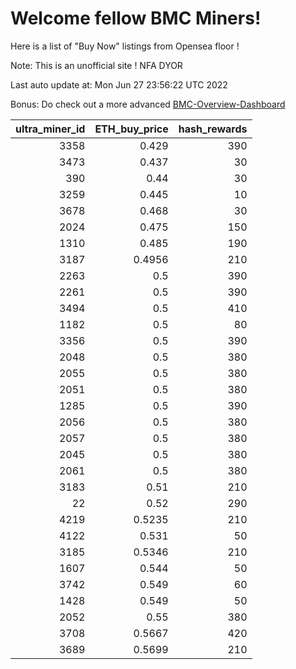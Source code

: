 # Welcome fellow BMC Miners!
Here is a list of "Buy Now" listings from Opensea floor !

Note: This is an unofficial site ! NFA DYOR

Last auto update at: Mon Jun 27 23:56:22 UTC 2022

Bonus: Do check out a more advanced [BMC-Overview-Dashboard](https://dune.com/defifunk/BMC-Overview-Dashboard)


|   ultra_miner_id |   ETH_buy_price |   hash_rewards |
|-----------------:|----------------:|---------------:|
|             3358 |          0.429  |            390 |
|             3473 |          0.437  |             30 |
|              390 |          0.44   |             30 |
|             3259 |          0.445  |             10 |
|             3678 |          0.468  |             30 |
|             2024 |          0.475  |            150 |
|             1310 |          0.485  |            190 |
|             3187 |          0.4956 |            210 |
|             2263 |          0.5    |            390 |
|             2261 |          0.5    |            390 |
|             3494 |          0.5    |            410 |
|             1182 |          0.5    |             80 |
|             3356 |          0.5    |            390 |
|             2048 |          0.5    |            380 |
|             2055 |          0.5    |            380 |
|             2051 |          0.5    |            380 |
|             1285 |          0.5    |            390 |
|             2056 |          0.5    |            380 |
|             2057 |          0.5    |            380 |
|             2045 |          0.5    |            380 |
|             2061 |          0.5    |            380 |
|             3183 |          0.51   |            210 |
|               22 |          0.52   |            290 |
|             4219 |          0.5235 |            210 |
|             4122 |          0.531  |             50 |
|             3185 |          0.5346 |            210 |
|             1607 |          0.544  |             50 |
|             3742 |          0.549  |             60 |
|             1428 |          0.549  |             50 |
|             2052 |          0.55   |            380 |
|             3708 |          0.5667 |            420 |
|             3689 |          0.5699 |            210 |